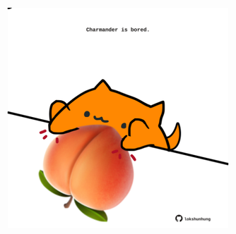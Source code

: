 <!-- built at 19/04/2024, 12:00:50 UTC -->
<p align="center">
  <img width="500" height="500" src="./ReadmeImage.svg">
</p>
